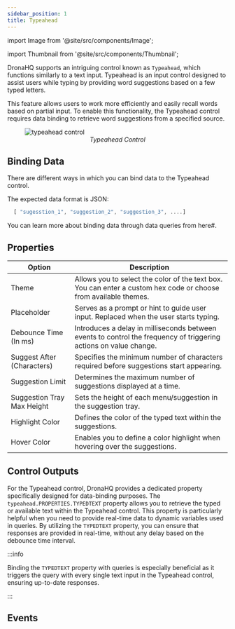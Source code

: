 ```yaml
---
sidebar_position: 1
title: Typeahead
---
```


import Image from '@site/src/components/Image';

import Thumbnail from '@site/src/components/Thumbnail';

DronaHQ supports an intriguing control known as `Typeahead`, which functions similarly to a text input. Typeahead is an
input control designed to assist users while typing by providing word suggestions based on a few typed letters.

This feature allows users to work more efficiently and easily recall words based on partial input. To enable this
functionality, the Typeahead control requires data binding to retrieve word suggestions from a specified source.

<figure>
  <Image src="/img/reference/controls/typeahead/control.png" alt="typeahead control" />
  <figcaption align = "center"><i>Typeahead Control</i></figcaption>
</figure>

## Binding Data 

There are different ways in which you can bind data to the Typeahead control.

 <figure>
    <Thumbnail src="/img/reference/controls/typeahead/bind-data.jpeg" alt="properties"/>
</figure> 

The expected data format is JSON:

```js
  [ "sugesstion_1", "suggestion_2", "suggestion_3", ....]

```

You can learn more about binding data through data queries from here#.

## Properties



| **Option**                   | **Description**                                                                             |
|--------------------------|-----------------------------------------------------------------------------------------|
| Theme                | Allows you to select the color of the text box. You can enter a custom hex code or choose from available themes. |
| Placeholder          | Serves as a prompt or hint to guide user input. Replaced when the user starts typing.   |
| Debounce Time (In ms)| Introduces a delay in milliseconds between events to control the frequency of triggering actions on value change. |
| Suggest After (Characters) | Specifies the minimum number of characters required before suggestions start appearing. |
| Suggestion Limit     | Determines the maximum number of suggestions displayed at a time.                        |
| Suggestion Tray Max Height | Sets the height of each menu/suggestion in the suggestion tray.                       |
| Highlight Color      | Defines the color of the typed text within the suggestions.                              |
| Hover Color          | Enables you to define a color highlight when hovering over the suggestions.              |


## Control Outputs

For the Typeahead control, DronaHQ provides a dedicated property specifically designed for data-binding purposes. The
`typeahead.PROPERTIES.TYPEDTEXT` property allows you to retrieve the typed or available text within the Typeahead control.
This property is particularly helpful when you need to provide real-time data to dynamic variables used in queries. By
utilizing the `TYPEDTEXT` property, you can ensure that responses are provided in real-time, without any delay based on
the debounce time interval.

:::info 

Binding the `TYPEDTEXT` property with queries is especially beneficial as it triggers the query with every single
text input in the Typeahead control, ensuring up-to-date responses. 

:::


## Events